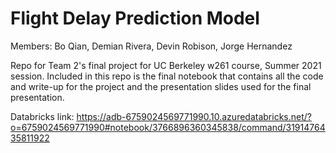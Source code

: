 # Flight Delay Prediction Model
Members: Bo Qian, Demian Rivera, Devin Robison, Jorge Hernandez

Repo for Team 2's final project for UC Berkeley w261 course, Summer 2021 session.
Included in this repo is the final notebook that contains all the code and write-up for the project and the presentation slides used for the final presentation.

Databricks link: https://adb-6759024569771990.10.azuredatabricks.net/?o=6759024569771990#notebook/3766896360345838/command/3191476435811922
